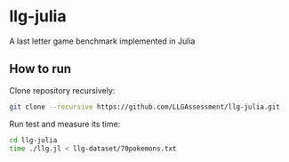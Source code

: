 # llg-julia
A last letter game benchmark implemented in Julia

## How to run
Clone repository recursively:

```bash
git clone --recursive https://github.com/LLGAssessment/llg-julia.git
```

Run test and measure its time:

```bash
cd llg-julia
time ./llg.jl < llg-dataset/70pokemons.txt
```
